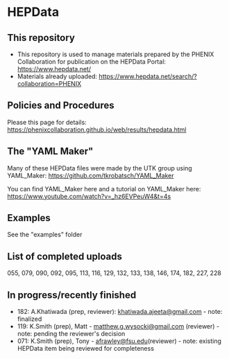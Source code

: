 # HEPData

## This repository
* This repository is used to manage materials prepared by the PHENIX Collaboration for publication on the
HEPData Portal: https://www.hepdata.net/
* Materials already uploaded: https://www.hepdata.net/search/?collaboration=PHENIX

## Policies and Procedures
Please this page for details: 
https://phenixcollaboration.github.io/web/results/hepdata.html

## The "YAML Maker"
Many of these HEPData files were made by the UTK group using YAML_Maker: https://github.com/tkrobatsch/YAML_Maker

You can find YAML_Maker here and a tutorial on YAML_Maker here: https://www.youtube.com/watch?v=_hz6EVPeuW4&t=4s

## Examples
See the "examples" folder

## List of completed uploads

055, 079, 090, 092, 095, 113, 116, 129, 132, 133, 138, 146, 174, 182, 227, 228

## In progress/recently finished
* 182: A.Khatiwada (prep, reviewer): khatiwada.ajeeta@gmail.com - note: finalized
* 119: K.Smith (prep), Matt - matthew.g.wysocki@gmail.com (reviewer) - note: pending the reviewer's decision
* 071: K.Smith (prep), Tony - afrawley@fsu.edu(reviewer) - note: existing HEPData item being reviewed for completeness
